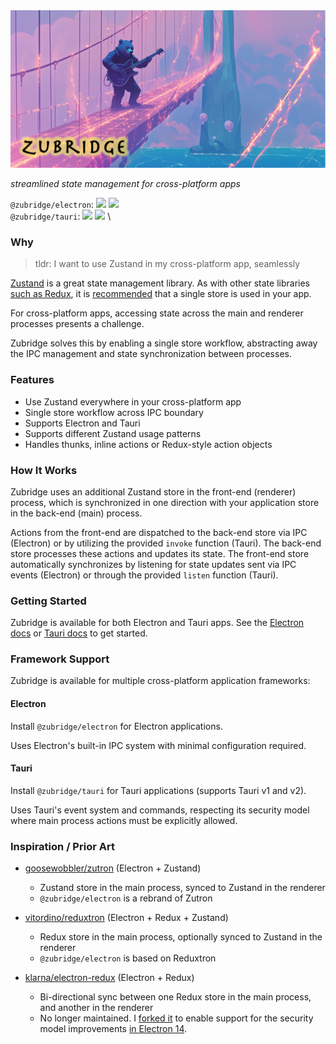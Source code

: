 <picture>
  <img alt="zubridge hero image" src="./resources/zubridge-hero.png"/>
</picture>

_streamlined state management for cross-platform apps_

`@zubridge/electron`: <a href="https://www.npmjs.com/package/@zubridge/electron" alt="NPM Version">
<img src="https://img.shields.io/npm/v/@zubridge/electron" /></a>
<a href="https://www.npmjs.com/package/@zubridge/electron" alt="NPM Downloads">
<img src="https://img.shields.io/npm/dw/@zubridge/electron" /></a> \
`@zubridge/tauri`: <a href="https://www.npmjs.com/package/@zubridge/tauri" alt="NPM Version">
<img src="https://img.shields.io/npm/v/@zubridge/tauri" /></a>
<a href="https://www.npmjs.com/package/@zubridge/tauri" alt="NPM Downloads">
<img src="https://img.shields.io/npm/dw/@zubridge/tauri" /></a> \

### Why

> tldr: I want to use Zustand in my cross-platform app, seamlessly

[Zustand](https://github.com/pmndrs/zustand) is a great state management library. As with other state libraries [such as Redux](https://redux.js.org/tutorials/fundamentals/part-4-store#redux-store), it is [recommended](https://zustand.docs.pmnd.rs/guides/flux-inspired-practice#recommended-patterns) that a single store is used in your app.

For cross-platform apps, accessing state across the main and renderer processes presents a challenge.

Zubridge solves this by enabling a single store workflow, abstracting away the IPC management and state synchronization between processes.

### Features

- Use Zustand everywhere in your cross-platform app
- Single store workflow across IPC boundary
- Supports Electron and Tauri
- Supports different Zustand usage patterns
- Handles thunks, inline actions or Redux-style action objects

### How It Works

Zubridge uses an additional Zustand store in the front-end (renderer) process, which is synchronized in one direction with your application store in the back-end (main) process.

Actions from the front-end are dispatched to the back-end store via IPC (Electron) or by utilizing the provided `invoke` function (Tauri). The back-end store processes these actions and updates its state. The front-end store automatically synchronizes by listening for state updates sent via IPC events (Electron) or through the provided `listen` function (Tauri).

### Getting Started

Zubridge is available for both Electron and Tauri apps. See the [Electron docs](./packages/electron/docs/getting-started.md) or [Tauri docs](./packages/tauri/docs/getting-started.md) to get started.

### Framework Support

Zubridge is available for multiple cross-platform application frameworks:

#### Electron

Install `@zubridge/electron` for Electron applications.

Uses Electron's built-in IPC system with minimal configuration required.

#### Tauri

Install `@zubridge/tauri` for Tauri applications (supports Tauri v1 and v2).

Uses Tauri's event system and commands, respecting its security model where main process actions must be explicitly allowed.

### Inspiration / Prior Art

- [goosewobbler/zutron](https://github.com/goosewobbler/zutron) (Electron + Zustand)

  - Zustand store in the main process, synced to Zustand in the renderer
  - `@zubridge/electron` is a rebrand of Zutron

- [vitordino/reduxtron](https://github.com/vitordino/reduxtron) (Electron + Redux + Zustand)

  - Redux store in the main process, optionally synced to Zustand in the renderer
  - `@zubridge/electron` is based on Reduxtron

- [klarna/electron-redux](https://github.com/klarna/electron-redux) (Electron + Redux)
  - Bi-directional sync between one Redux store in the main process, and another in the renderer
  - No longer maintained. I [forked it](https://github.com/goosewobbler/electron-redux) to enable support for the security model improvements [in Electron 14](https://github.com/klarna/electron-redux/issues/317).
